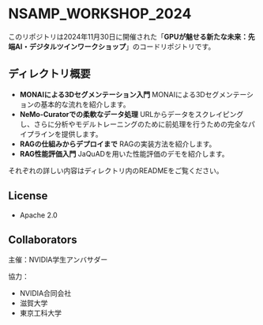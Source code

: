 # NSAMP_WORKSHOP_2024
このリポジトリは2024年11月30日に開催された「**GPUが魅せる新たな未来：先端AI・デジタルツインワークショップ**」のコードリポジトリです。

## ディレクトリ概要
- **MONAIによる3Dセグメンテーション入門**
MONAIによる3Dセグメンテーションの基本的な流れを紹介します。
- **NeMo-Curatorでの柔軟なデータ処理**
URLからデータをスクレイピングし、さらに分析やモデルトレーニングのために前処理を行うための完全なパイプラインを提供します。
- **RAGの仕組みからデプロイまで**
RAGの実装方法を紹介します。
- **RAG性能評価入門**
JaQuADを用いた性能評価のデモを紹介します。

それぞれの詳しい内容はディレクトリ内のREADMEをご覧ください。

## License
- Apache 2.0

## Collaborators
主催：NVIDIA学生アンバサダー

協力：
- NVIDIA合同会社
- 滋賀大学
- 東京工科大学

